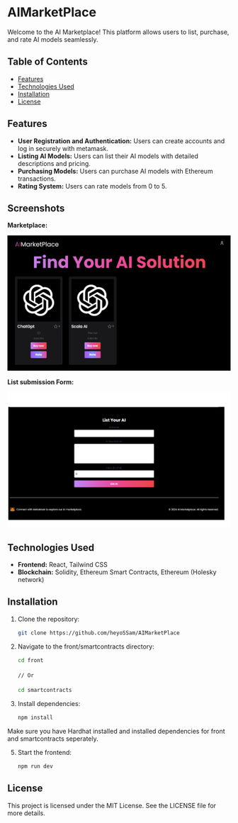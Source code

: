 # AIMarketPlace

Welcome to the AI Marketplace! This platform allows users to list, purchase, and rate AI models seamlessly. 

## Table of Contents

- [Features](#features)
- [Technologies Used](#technologies-used)
- [Installation](#installation)
- [License](#license)

## Features

- **User Registration and Authentication:** Users can create accounts and log in securely with metamask.
- **Listing AI Models:** Users can list their AI models with detailed descriptions and pricing.
- **Purchasing Models:** Users can purchase AI models with Ethereum transactions.
- **Rating System:** Users can rate models from 0 to 5.

## Screenshots 

**Marketplace:** 

![List of Marketplace](screenshots/main.png)

**List submission Form:** 

![Submission form](screenshots/Form.png)

## Technologies Used

- **Frontend:** React, Tailwind CSS
- **Blockchain:** Solidity, Ethereum Smart Contracts, Ethereum (Holesky  network)

## Installation

1. Clone the repository:
   ```bash
   git clone https://github.com/heyoSSam/AIMarketPlace
   
2. Navigate to the front/smartcontracts directory:
   ```bash
   cd front

   // Or
   
   cd smartcontracts

4. Install dependencies:
   ```bash
   npm install

Make sure you have Hardhat installed and installed dependencies for front and smartcontracts seperately.

5. Start the frontend:
   ```bash
   npm run dev

## License
This project is licensed under the MIT License. See the LICENSE file for more details.
